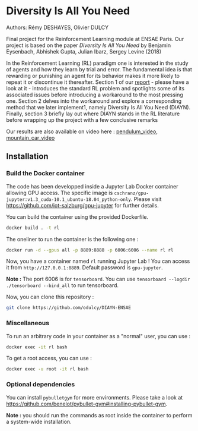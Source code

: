 # Diversity Is All You Need

Authors: Rémy DESHAYES, Olivier DULCY

Final project for the Reinforcement Learning module at ENSAE Paris. Our project is based on the paper _Diversity Is All You Need_ by Benjamin Eysenbach, Abhishek Gupta, Julian Ibarz, Sergey Levine (2018)

In the Reinforcement Learning (RL) paradigm one is interested in the study of agents and how they learn by trial and error. The fundamental idea is that rewarding or punishing an agent for its behavior makes it more likely to repeat it or discontinue it thereafter.
Section 1 of our [report](https://github.com/remydeshayes/RL_DIAYN/blob/main/rl_final_deshayes_dulcy.pdf) - please have a look at it - introduces the standard RL problem and spotlights some of its associated issues before introducing a workaround to the most pressing one. Section 2 delves into the workaround and explore a corresponding method that we later implement1, namely Diversity Is All You Need (DIAYN). Finally, section 3 briefly lay out where DIAYN stands in the RL literature before wrapping up the project with a few conclusive remarks

Our results are also available on video here : 
[pendulum_video](https://youtu.be/scjX7YhNthM), [mountain_car_video](https://youtu.be/XRDxTBMpc8g)

## Installation
### Build the Docker container
The code has been developped inside a Jupyter Lab Docker container allowing GPU access. The specific image is ``cschranz/gpu-jupyter:v1.3_cuda-10.1_ubuntu-18.04_python-only``. Please visit https://github.com/iot-salzburg/gpu-jupyter for further details.

You can build the container using the provided Dockerfile.

```bash
docker build . -t rl
```

The oneliner to run the container is the following one :
```bash
docker run -d --gpus all -p 8889:8888 -p 6006:6006 --name rl rl
```

Now, you have a container named ``rl`` running Jupyter Lab ! You can access it from ``http://127.0.0.1:8889``. Default password is ``gpu-jupyter``.

**Note :** The port 6006 is for ``tensorboard``. You can use ``tensorboard --logdir ./tensorboard --bind_all`` to run tensorboard.

Now, you can clone this repository :
```bash
git clone https://github.com/odulcy/DIAYN-ENSAE
```

### Miscellaneous
To run an arbitrary code in your container as a "normal" user, you can use :
```bash
docker exec -it rl bash
```

To get a root access, you can use :
```bash
docker exec -u root -it rl bash
```

### Optional dependencies

You can install ``pybulletgym`` for more environments. Please take a look at https://github.com/benelot/pybullet-gym#installing-pybullet-gym.

**Note :** you should run the commands as root inside the container to perform a system-wide installation.
